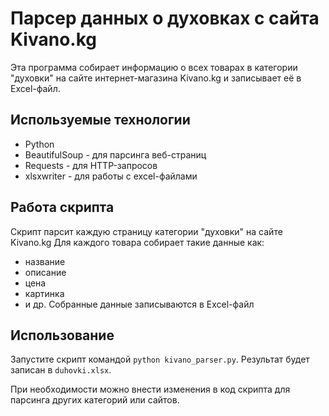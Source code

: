 # Парсер данных о духовках с сайта Kivano.kg
Эта программа собирает информацию о всех товарах в категории "духовки" на сайте интернет-магазина Kivano.kg и записывает её в Excel-файл.

## Используемые технологии
- Python
- BeautifulSoup - для парсинга веб-страниц
- Requests - для HTTP-запросов
- xlsxwriter - для работы с excel-файлами
## Работа скрипта
Скрипт парсит каждую страницу категории "духовки" на сайте Kivano.kg
Для каждого товара собирает такие данные как:
- название
- описание
- цена
- картинка
- и др.
Собранные данные записываются в Excel-файл
## Использование
Запустите скрипт командой `python kivano_parser.py`. Результат будет записан в `duhovki.xlsx`.

При необходимости можно внести изменения в код скрипта для парсинга других категорий или сайтов.
